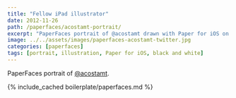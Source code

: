 ```yaml
---
title: "Fellow iPad illustrator"
date: 2012-11-26
path: /paperfaces/acostamt-portrait/
excerpt: "PaperFaces portrait of @acostamt drawn with Paper for iOS on an iPad."
image: ../../assets/images/paperfaces-acostamt-twitter.jpg
categories: [paperfaces]
tags: [portrait, illustration, Paper for iOS, black and white]
---
```


PaperFaces portrait of [@acostamt](https://twitter.com/acostamt).

{% include_cached boilerplate/paperfaces.md %}
